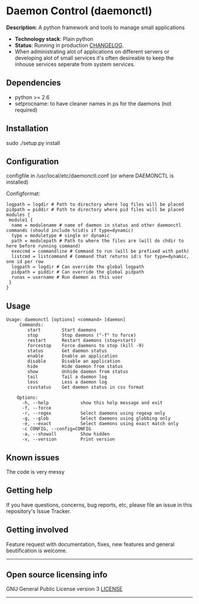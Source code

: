 # Daemon Control (daemonctl)

**Description**:  A python framework and tools to manage small applications

  - **Technology stack**: Plain python
  - **Status**:  Running in production [CHANGELOG](CHANGELOG.md).
  - When administrating alot of applications on different servers or developing alot of small services it's often desireable to keep the inhouse services seperate from system services.


## Dependencies

 - python >= 2.6
 - setprocname: to have cleaner names in ps for the daemons (not required)

## Installation

sudo ./setup.py install

## Configuration

configfile in /usr/local/etc/daemonctl.conf (or where DAEMONCTL is installed)

Configformat:
```
logpath = logdir # Path to directory where log files will be placed
pidpath = piddir # Path to directory where pid files will be placed
modules {
 module1 {
  name = modulename # name of daemon in status and other daemonctl commands (should include %(id)s if type=dynamic)
  type = moduletype # single or dynamic
  path = modulepath # Path to where the files are (will do chdir to here before running command)
  execcmd = commandline # Command to run (will be prefixed with path)
  listcmd = listcommand # Command that returns id:s for type=dynamic, one id per row
  logpath = logdir # Can override the global logpath
  pidpath = piddir # Can override the global pidpath
  runas = username # Run daemon as this user
 }
}
```

## Usage

```
Usage: daemonctl [options] <command> [daemon]
     Commands:
        start        Start daemons
        stop         Stop daemons ("-f" to force)
        restart      Restart daemons (stop+start)
        forcestop    Force daemons to stop (kill -9)
        status       Get daemon status
        enable       Enable an application
        disable      Disable an application
        hide         Hide daemon from status
        show         Unhide daemon from status
        tail         Tail a daemon log
        less         Less a daemon log
        csvstatus    Get daemon status in csv format

    Options:
      -h, --help            show this help message and exit
      -f, --force
      -r, --regex           Select daemons using regexp only
      -g, --glob            Select daemons using globbing only
      -e, --exact           Select daemons using exact match only
      -c CONFIG, --config=CONFIG
      -a, --showall         Show hidden
      -v, --version         Print version

```
## Known issues

The code is very messy

## Getting help

If you have questions, concerns, bug reports, etc, please file an issue in this repository's Issue Tracker.

## Getting involved

Feature request with documentation, fixes, new features and general beutification is welcome.

----

## Open source licensing info

GNU General Public License version 3
[LICENSE](LICENSE)

----

